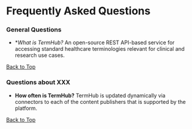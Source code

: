 # Frequently Asked Questions

### General Questions

* **What is TermHub?*
  An open-source REST API-based service for accessing standard healthcare terminologies relevant for clinical and research use cases.  

[Back to Top](#frequently-asked-questions)

### Questions about XXX

* **How often is TermHub?**
  TermHub is updated dynamically via connectors to each of the content publishers that is supported by the platform.

[Back to Top](#frequently-asked-questions)

